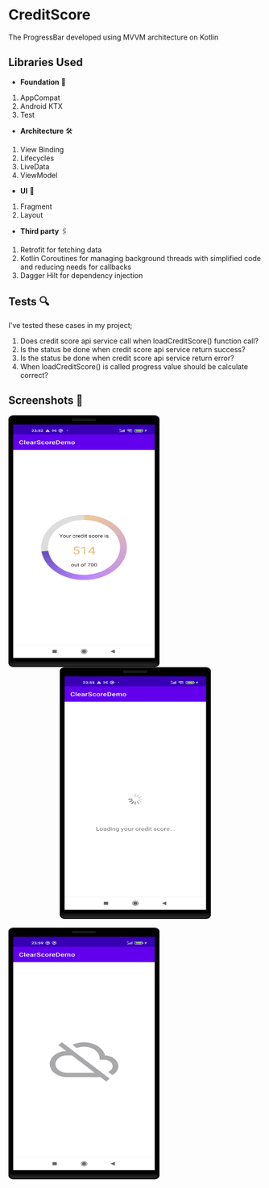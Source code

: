 # CreditScore
The ProgressBar developed using MVVM architecture on Kotlin

## Libraries Used
- **Foundation** 🎯
1. AppCompat
2. Android KTX
3. Test
- **Architecture** 🛠
1. View Binding
2. Lifecycles
3. LiveData
4. ViewModel
- **UI** 🔮
1. Fragment
2. Layout
- **Third party** 🖇
1. Retrofit for fetching data
2. Kotlin Coroutines for managing background threads with simplified code and reducing needs for callbacks
3. Dagger Hilt for dependency injection

## Tests 🔍
I've tested these cases in my project;
1. Does credit score api service call when loadCreditScore() function call?
2. Is the status be done when credit score api service return success?
3. Is the status be done when credit score api service return error?
4. When loadCreditScore() is called progress value should be calculate correct?


## Screenshots 📸
<img align="left" src="./art/success_state_screen.png" width="300" height="500">
<p align="center">
<img src="./art/loading_state_screen.png" width="300" height="500">
</p>
<img align="left" src="./art/error_state_screen.png" width="300" height="500">
